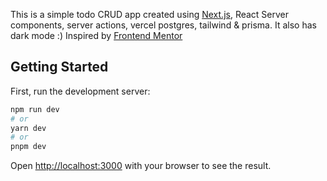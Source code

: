 This is a simple todo CRUD app created using [Next.js](https://nextjs.org/), React Server components, server actions, vercel postgres, tailwind & prisma.
It also has dark mode :) Inspired by [Frontend Mentor](https://www.frontendmentor.io/challenges) 

## Getting Started

First, run the development server:

```bash
npm run dev
# or
yarn dev
# or
pnpm dev
```

Open [http://localhost:3000](http://localhost:3000) with your browser to see the result.
